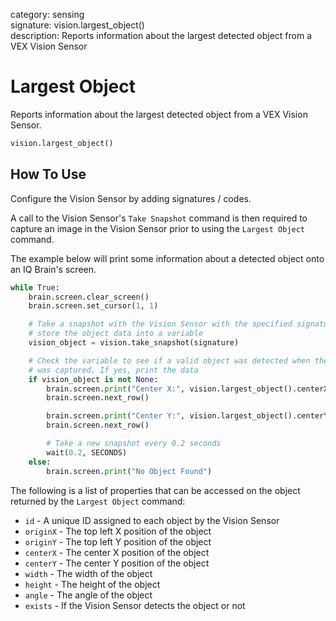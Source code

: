 category: sensing  
signature: vision.largest_object()  
description: Reports information about the largest detected object from a VEX Vision Sensor  

# Largest Object

Reports information about the largest detected object from a VEX Vision Sensor.

```python
vision.largest_object()
```

## How To Use

Configure the Vision Sensor by adding signatures / codes.

A call to the Vision Sensor's `Take Snapshot` command is then required to capture an image in the Vision Sensor prior to using the `Largest Object` command.

The example below will print some information about a detected object onto an IQ Brain's screen.

```python
while True:
    brain.screen.clear_screen()
    brain.screen.set_cursor(1, 1)

    # Take a snapshot with the Vision Sensor with the specified signature and 
    # store the object data into a variable
    vision_object = vision.take_snapshot(signature)

    # Check the variable to see if a valid object was detected when the snapshot
    # was captured. If yes, print the data
    if vision_object is not None:
        brain.screen.print("Center X:", vision.largest_object().centerX)
        brain.screen.next_row()

        brain.screen.print("Center Y:", vision.largest_object().centerY)
        brain.screen.next_row()

        # Take a new snapshot every 0.2 seconds
        wait(0.2, SECONDS)
    else:
        brain.screen.print("No Object Found")
```

The following is a list of properties that can be accessed on the object returned by the `Largest Object` command:

- `id` - A unique ID assigned to each object by the Vision Sensor
- `originX` - The top left X position of the object
- `originY` - The top left Y position of the object
- `centerX` - The center X position of the object
- `centerY` - The center Y position of the object
- `width` - The width of the object
- `height` - The height of the object
- `angle` - The angle of the object
- `exists` - If the Vision Sensor detects the object or not

<advanced>
</advanced>
